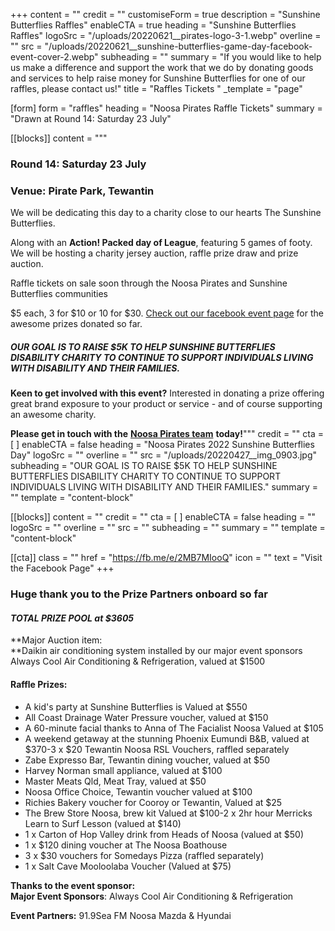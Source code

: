 +++
content = ""
credit = ""
customiseForm = true
description = "Sunshine Butterflies Raffles"
enableCTA = true
heading = "Sunshine Butterflies Raffles"
logoSrc = "/uploads/20220621__pirates-logo-3-1.webp"
overline = ""
src = "/uploads/20220621__sunshine-butterflies-game-day-facebook-event-cover-2.webp"
subheading = ""
summary = "If you would like to help us make a difference and support the work that we do by donating goods and services to help raise money for Sunshine Butterflies for one of our raffles, please contact us!"
title = "Raffles Tickets "
_template = "page"

[form]
form = "raffles"
heading = "Noosa Pirates Raffle Tickets"
summary = "Drawn at Round 14: Saturday 23 July"

[[blocks]]
content = """
### Round 14: Saturday 23 July

### Venue: Pirate Park, Tewantin

​We will be dedicating this day to a charity close to our hearts The Sunshine Butterflies.

Along with an **Action! Packed day of League**, featuring 5 games of footy. We will be hosting a charity jersey auction, raffle prize draw and prize auction.

Raffle tickets on sale soon through the Noosa Pirates and Sunshine Butterflies communities

$5 each, 3 for $10 or 10 for $30. [Check out our facebook event page](https://www.facebook.com/events/571831084202750/ "facebook") for the awesome prizes donated so far.

##### OUR GOAL IS TO RAISE $5K TO HELP SUNSHINE BUTTERFLIES DISABILITY CHARITY TO CONTINUE TO SUPPORT INDIVIDUALS LIVING WITH DISABILITY AND THEIR FAMILIES.

**Keen to get involved with this event?** Interested in donating a prize offering great brand exposure to your product or service - and of course supporting an awesome charity.

**Please get in touch with the** [**Noosa Pirates team**](mailto:admin@noosapirates.com.au) **today!**"""
credit = ""
cta = [ ]
enableCTA = false
heading = "Noosa Pirates 2022 Sunshine Butterflies Day"
logoSrc = ""
overline = ""
src = "/uploads/20220427__img_0903.jpg"
subheading = "OUR GOAL IS TO RAISE $5K TO HELP SUNSHINE BUTTERFLIES DISABILITY CHARITY TO CONTINUE TO SUPPORT INDIVIDUALS LIVING WITH DISABILITY AND THEIR FAMILIES."
summary = ""
template = "content-block"

[[blocks]]
content = ""
credit = ""
cta = [ ]
enableCTA = false
heading = ""
logoSrc = ""
overline = ""
src = ""
subheading = ""
summary = ""
template = "content-block"

[[cta]]
class = ""
href = "https://fb.me/e/2MB7MIooQ"
icon = ""
text = "Visit the Facebook Page"
+++

### Huge thank you to the Prize Partners onboard so far

#### _TOTAL PRIZE POOL at $3605_

\**Major Auction item:  
\**Daikin air conditioning system installed by our major event sponsors Always Cool Air Conditioning & Refrigeration, valued at $1500

#### Raffle Prizes:

* A kid's party at Sunshine Butterflies is Valued at $550
* All Coast Drainage Water Pressure voucher, valued at $150
* A 60-minute facial thanks to Anna of The Facialist Noosa Valued at $105
* A weekend getaway at the stunning Phoenix Eumundi B&B, valued at $370-3 x $20 Tewantin Noosa RSL Vouchers, raffled separately
* Zabe Expresso Bar, Tewantin dining voucher, valued at $50
* Harvey Norman small appliance, valued at $100
* Master Meats Qld, Meat Tray, valued at $50
* Noosa Office Choice, Tewantin voucher valued at $100
* Richies Bakery voucher for Cooroy or Tewantin, Valued at $25
* The Brew Store Noosa, brew kit Valued at $100-2 x 2hr hour Merricks Learn to Surf Lesson (valued at $140)
* 1 x Carton of Hop Valley drink from Heads of Noosa (valued at $50)
* 1 x $120 dining voucher at The Noosa Boathouse
* 3 x $30 vouchers for Somedays Pizza (raffled separately)
* 1 x Salt Cave Mooloolaba Voucher (Valued at $75)

**Thanks to the event sponsor:**  
**Major Event Sponsors**: Always Cool Air Conditioning & Refrigeration

**Event Partners:** 91.9Sea FM Noosa Mazda & Hyundai
